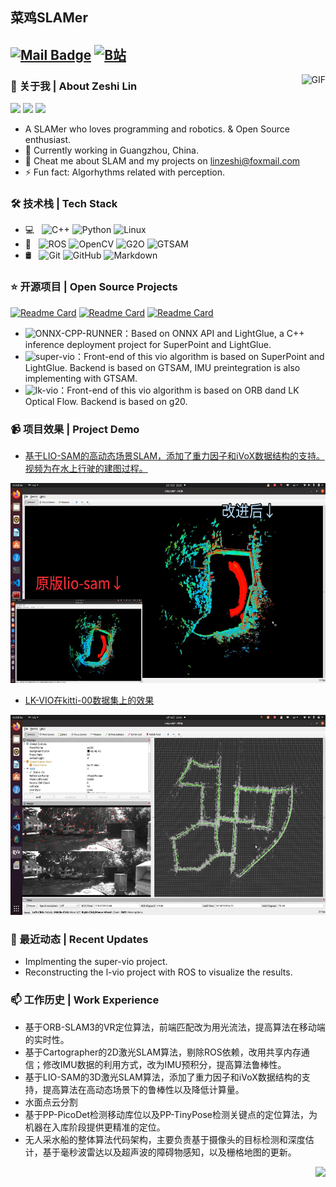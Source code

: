 ## 菜鸡SLAMer

[![Mail Badge](https://img.shields.io/badge/-linzeshi@foxmail.com-c14438?style=flat&logo=Gmail&logoColor=white&link=mailto:linzeshi@foxmail.com)](mailto:linzeshi@foxmail.com)
[![B站](https://img.shields.io/badge/BiLiBiLi-%E5%AD%A6%E4%B9%9C%E9%87%8E-yellow)](https://space.bilibili.com/22863858?spm_id_from=333.788.0.0)
---

<img align="right" alt="GIF" src="https://github-readme-stats.vercel.app/api?username=Nothand0212&show_icons=true&theme=radical" />

### 👋 关于我 | About Zeshi Lin

![](https://img.shields.io/badge/喜欢-学习-red)
![](https://img.shields.io/badge/性格-开朗-green)
![](https://img.shields.io/badge/爱好-二次元-blue)

- A SLAMer who loves programming and robotics. & Open Source enthusiast.
- 🌱 Currently working in Guangzhou, China.
- 💬 Cheat me about SLAM and my projects on [linzeshi@foxmail.com](mailto:linzeshi@foxmail.com)
- ⚡ Fun fact: Algorhythms related with perception.

### 🛠 技术栈 | Tech Stack

- 💻 &#160; ![C++](https://img.shields.io/badge/-C++-333333?style=flat&logo=c%2B%2B&logoColor=00599C)
![Python](https://img.shields.io/badge/-Python-3776AB?style=flat&logo=Python&logoColor=white)
![Linux](https://img.shields.io/badge/-Linux-333333?style=flat&logo=Linux&logoColor=FCC624)
- 🔧 &#160; ![ROS](https://img.shields.io/badge/-ROS-22314E?style=flat&logo=ROS&logoColor=white)
![OpenCV](https://img.shields.io/badge/-OpenCV-5C3EE8?style=flat&logo=OpenCV&logoColor=white)
![G2O](https://img.shields.io/badge/-G2O-525252?style=flat)
![GTSAM](https://img.shields.io/badge/-GTSAM-525252?style=flat)
- 🛢 &#160; ![Git](https://img.shields.io/badge/-Git-333333?style=flat&logo=git)
![GitHub](https://img.shields.io/badge/-GitHub-333333?style=flat&logo=github)
![Markdown](https://img.shields.io/badge/-Markdown-333333?style=flat&logo=markdown)

### ⭐️ 开源项目 | Open Source Projects

[![Readme Card](https://github-readme-stats.vercel.app/api/pin/?username=Nothand0212&repo=LightGlue-OnnxRunner-cpp)](https://github.com/Nothand0212/LightGlue-OnnxRunner-cpp)
[![Readme Card](https://github-readme-stats.vercel.app/api/pin/?username=Nothand0212&repo=super-vio)](https://github.com/Nothand0212/super-vio)
[![Readme Card](https://github-readme-stats.vercel.app/api/pin/?username=Nothand0212&repo=lk-vio)](https://github.com/Nothand0212/lk-vio)

- ![ONNX-CPP-RUNNER](https://github.com/Nothand0212/LightGlue-OnnxRunner-cpp)：Based on ONNX API and LightGlue, a C++ inference deployment project for SuperPoint and LightGlue.
- ![super-vio](https://github.com/Nothand0212/super-vio)：Front-end of this vio algorithm is based on SuperPoint and LightGlue. Backend is based on GTSAM, IMU preintegration is also implementing with GTSAM.
- ![lk-vio](https://github.com/Nothand0212/lk-vio)：Front-end of this vio algorithm is based on ORB dand LK Optical Flow. Backend is based on g20.

### 📹 项目效果 | Project Demo

- [基于LIO-SAM的高动态场景SLAM，添加了重力因子和iVoX数据结构的支持。视频为在水上行驶的建图过程。]( https://b23.tv/JmDgPUv)
<div align="center">
    <img src=image/lio-sam-ig.jpeg height="320">
</div>



- [LK-VIO在kitti-00数据集上的效果](https://b23.tv/xFHpiMm)
<div align="center">
    <img src=image/lk-vio-kitti00.jpeg height="320">
</div>


### 📝 最近动态 | Recent Updates

- Implmenting the super-vio project.
- Reconstructing the l-vio project with ROS to visualize the results.

### 📫 工作历史 | Work Experience

- 基于ORB-SLAM3的VR定位算法，前端匹配改为用光流法，提高算法在移动端的实时性。
- 基于Cartographer的2D激光SLAM算法，剔除ROS依赖，改用共享内存通信；修改IMU数据的利用方式，改为IMU预积分，提高算法鲁棒性。
- 基于LIO-SAM的3D激光SLAM算法，添加了重力因子和iVoX数据结构的支持，提高算法在高动态场景下的鲁棒性以及降低计算量。
- 水面点云分割
- 基于PP-PicoDet检测移动库位以及PP-TinyPose检测关键点的定位算法，为机器在入库阶段提供更精准的定位。
- 无人采水船的整体算法代码架构，主要负责基于摄像头的目标检测和深度估计，基于毫秒波雷达以及超声波的障碍物感知，以及栅格地图的更新。

<div align="right">
    <img src="https://profile-counter.glitch.me/Nothand0212/count.svg">
</div>
